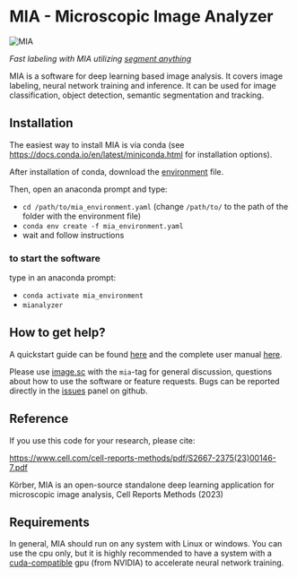 # MIA - Microscopic Image Analyzer
![MIA](https://github.com/MIAnalyzer/MIA/blob/master/docs/source/applications/images/mia-sam.gif?raw=true)

*Fast labeling with MIA utilizing [segment anything](https://github.com/facebookresearch/segment-anything)*



MIA is a software for deep learning based image analysis. It covers image labeling, neural network training and inference. It can be used for image classification, object detection, semantic segmentation and tracking.

## Installation
The easiest way to install MIA is via conda (see https://docs.conda.io/en/latest/miniconda.html for installation options).

After installation of conda, download the [environment](https://github.com/MIAnalyzer/MIA/releases/download/weights/mia_environment.yaml) file. 

Then, open an anaconda prompt and type:
- ```cd /path/to/mia_environment.yaml```  (change ```/path/to/``` to the path of the folder with the environment file)
- ```conda env create -f mia_environment.yaml```
- wait and follow instructions
  
### to start the software 
type in an anaconda prompt:
  - ```conda activate mia_environment```
  - ```mianalyzer```

## How to get help?

A quickstart guide can be found [here](https://mianalyzer.github.io/gettingstarted/quickstart.html) and the complete user manual [here](https://mianalyzer.github.io/).

Please use [image.sc](https://forum.image.sc/tag/mia) with the ```mia```-tag for general discussion, questions about how to use the software or feature requests. Bugs can be reported directly in the [issues](https://github.com/MIAnalyzer/MIA/issues) panel on github.

## Reference
If you use this code for your research, please cite: 

https://www.cell.com/cell-reports-methods/pdf/S2667-2375(23)00146-7.pdf

Körber, MIA is an open-source standalone deep learning application for microscopic image analysis, Cell Reports Methods (2023)


## Requirements

In general, MIA should run on any system with Linux or windows. You can use the cpu only, but it is highly recommended to have a system with a [cuda-compatible](https://developer.nvidia.com/cuda-gpus) gpu (from NVIDIA) to accelerate neural network training.

